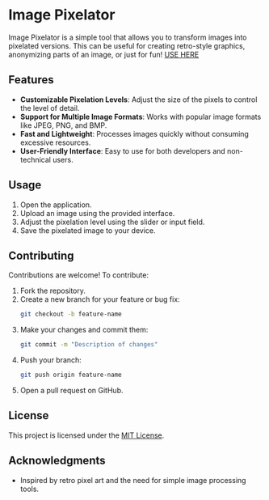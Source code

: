 # Image Pixelator

Image Pixelator is a simple tool that allows you to transform images into pixelated versions. This can be useful for creating retro-style graphics, anonymizing parts of an image, or just for fun!
[USE HERE](https://imgpixelator.netlify.app)

## Features

- **Customizable Pixelation Levels**: Adjust the size of the pixels to control the level of detail.
- **Support for Multiple Image Formats**: Works with popular image formats like JPEG, PNG, and BMP.
- **Fast and Lightweight**: Processes images quickly without consuming excessive resources.
- **User-Friendly Interface**: Easy to use for both developers and non-technical users.

## Usage

1. Open the application.
2. Upload an image using the provided interface.
3. Adjust the pixelation level using the slider or input field.
4. Save the pixelated image to your device.

## Contributing

Contributions are welcome! To contribute:

1. Fork the repository.
2. Create a new branch for your feature or bug fix:
   ```bash
   git checkout -b feature-name
   ```
3. Make your changes and commit them:
   ```bash
   git commit -m "Description of changes"
   ```
4. Push your branch:
   ```bash
   git push origin feature-name
   ```
5. Open a pull request on GitHub.

## License

This project is licensed under the [MIT License](LICENSE).

## Acknowledgments

- Inspired by retro pixel art and the need for simple image processing tools.

